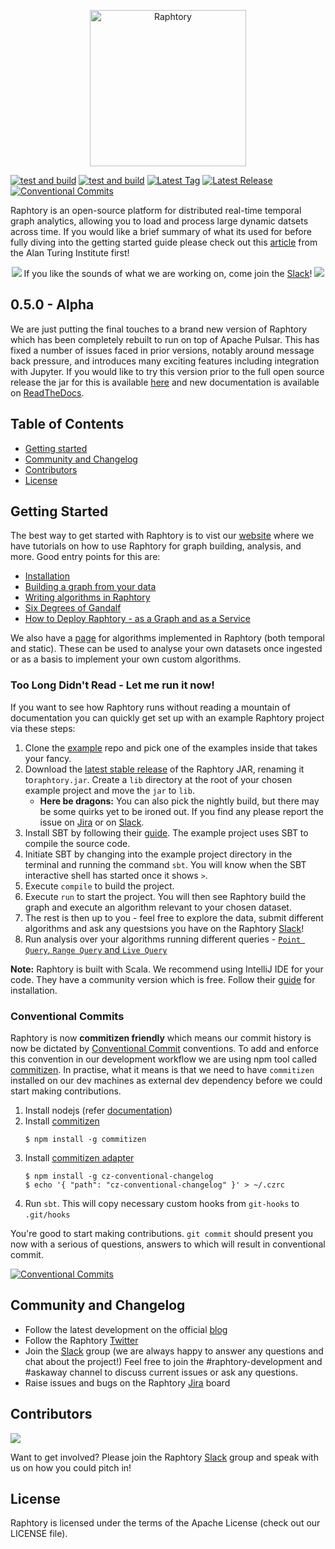 <p align="center">
  <img src="https://user-images.githubusercontent.com/6665739/130641943-fa7fcdb8-a0e7-4aa4-863f-3df61b5de775.png" alt="Raphtory" height="250"/>
</p>

[![test and build](https://github.com/Raphtory/Raphtory/actions/workflows/test_and_build.yml/badge.svg?branch=master&event=push)](https://github.com/Raphtory/Raphtory/actions/workflows/test_and_build.yml?query=branch%3Amaster+event%3Apush++)
[![test and build](https://github.com/Raphtory/Raphtory/actions/workflows/test_and_build.yml/badge.svg?event=schedule)](https://github.com/Raphtory/Raphtory/actions/workflows/test_and_build.yml?query=event%3Aschedule++)
[![Latest Tag](https://img.shields.io/github/v/tag/Raphtory/Raphtory?include_prereleases&sort=semver&color=brightgreen)](https://github.com/Raphtory/Raphtory/tags)
[![Latest Release](https://img.shields.io/github/v/release/Raphtory/Raphtory?color=brightgreen&include_prereleases&sort=semver)](https://github.com/Raphtory/Raphtory/releases)
[![Conventional Commits](https://img.shields.io/badge/Conventional%20Commits-1.0.0-yellow.svg)](https://conventionalcommits.org)

Raphtory is an open-source platform for distributed real-time temporal graph analytics, allowing you to load and process large dynamic datsets across time. If you would like a brief summary of what its used for before fully diving into the getting started guide please check out this [article](https://www.turing.ac.uk/blog/just-add-time-dizzying-potential-dynamic-graphs) from the Alan Turing Institute first!

<p align="center">
<img src="https://user-images.githubusercontent.com/6665739/154071628-a55fb5f9-6994-4dcf-be03-401afc7d9ee0.png"/> If you like the sounds of what we are working on, come join the <a href="https://join.slack.com/t/raphtory/shared_invite/zt-xbebws9j-VgPIFRleJFJBwmpf81tvxA">Slack</a>! <img src="https://user-images.githubusercontent.com/6665739/154071628-a55fb5f9-6994-4dcf-be03-401afc7d9ee0.png"/>
</p>

## 0.5.0 - Alpha
We are just putting the final touches to a brand new version of Raphtory which has been completely rebuilt to run on top of Apache Pulsar. This has fixed a number of issues faced in prior versions, notably around message back pressure, and introduces many exciting features including integration with Jupyter. If you would like to try this version prior to the full open source release the jar for this is available [here](https://github.com/Raphtory/Raphtory/releases/tag/0.5.0-alpha) and new documentation is available on [ReadTheDocs](https://raphtory.readthedocs.io/).

## Table of Contents

- [Getting started](#getting-started)
- [Community and Changelog](#community-and-changelog)
- [Contributors](#contributors)
- [License](#license)

## Getting Started
The best way to get started with Raphtory is to vist our [website](https://raphtory.github.io/) where we have tutorials on how to use Raphtory for graph building, analysis, and more. Good entry points for this are:

- [Installation](https://raphtory.github.io/documentation/install)
- [Building a graph from your data](https://raphtory.github.io/documentation/sprouter)
- [Writing algorithms in Raphtory](https://raphtory.github.io/documentation/analysis-explained)
- [Six Degrees of Gandalf](https://raphtory.github.io/documentation/analysis-qs)
- [How to Deploy Raphtory - as a Graph and as a Service](https://raphtory.github.io/documentation/deployment)

We also have a [page](https://raphtory.github.io/algorithms/) for algorithms implemented in Raphtory (both temporal and static). These can be used to analyse your own datasets once ingested or as a basis to implement your own custom algorithms.


### Too Long Didn't Read - Let me run it now!
If you want to see how Raphtory runs without reading a mountain of documentation you can quickly get set up with an example Raphtory project via these steps:

1. Clone the [example](https://github.com/Raphtory/Examples) repo and pick one of the examples inside that takes your fancy. 
2. Download the [latest stable release](https://github.com/Raphtory/Raphtory/releases) of the Raphtory JAR, renaming it to`raphtory.jar`. Create a `lib` directory at the root of your chosen example project and move the `jar` to `lib`.
   * **Here be dragons:** You can also pick the nightly build, but there may be some quirks yet to be ironed out. If you find any please report the issue on [Jira](https://raphtory.atlassian.net/jira/software/projects/RAPH/issues/) or on [Slack](https://join.slack.com/t/raphtory/shared_invite/zt-xbebws9j-VgPIFRleJFJBwmpf81tvxA).
3. Install SBT by following their [guide](https://www.scala-sbt.org/1.x/docs/Setup.html). The example project uses SBT to compile the source code. 
4. Initiate SBT by changing into the example project directory in the terminal and running the command `sbt`. You will know when the SBT interactive shell has started once it shows `>`.
5. Execute `compile` to build the project. 
6. Execute `run` to start the project. You will then see Raphtory build the graph and execute an algorithm relevant to your chosen dataset.
7. The rest is then up to you - feel free to explore the data, submit different algorithms and ask any questsions you have on the Raphtory [Slack](https://join.slack.com/t/raphtory/shared_invite/zt-xbebws9j-VgPIFRleJFJBwmpf81tvxA)!   
8. Run analysis over your algorithms running different queries - [`Point Query`, `Range Query` and `Live Query`](https://raphtory.github.io/documentation/analysis-qs)

**Note:** Raphtory is built with Scala. We recommend using IntelliJ IDE for your code. They have a community version which is free. Follow their [guide](https://www.jetbrains.com/idea/download/#section=windows) for installation.

### Conventional Commits
Raphtory is now **commitizen friendly** which means our commit history is now be dictated by [Conventional Commit](https://www.conventionalcommits.org/en/v1.0.0/) conventions. To add and enforce this convention in our development workflow we are using npm tool called [commitizen](https://github.com/commitizen/cz-cli). In practise, what it means is that we need to have `commitizen` installed on our dev machines as external dev dependency before we could start making contributions.

1. Install nodejs (refer [documentation](https://nodejs.org/en/download/))
2. Install [commitizen](https://github.com/commitizen/cz-cli)
   ```
   $ npm install -g commitizen
   ```
3. Install [commitizen adapter](https://github.com/commitizen/cz-cli#adapters)
   ```
   $ npm install -g cz-conventional-changelog
   $ echo '{ "path": "cz-conventional-changelog" }' > ~/.czrc
   ```
4. Run `sbt`. This will copy necessary custom hooks from `git-hooks` to `.git/hooks`

You're good to start making contributions. `git commit` should present you now with a serious of questions, answers to which will result in conventional commit.

[![Conventional Commits](https://i.postimg.cc/fRxN5BR2/cc.png)](https://postimg.cc/zyX6GwWK)


## Community and Changelog  

- Follow the latest development on the official [blog](https://raphtory.github.io/blog/)
- Follow the Raphtory [Twitter](https://twitter.com/raphtory)
- Join the [Slack](https://join.slack.com/t/raphtory/shared_invite/zt-xbebws9j-VgPIFRleJFJBwmpf81tvxA) group (we are always happy to answer any questions and chat about the project!) Feel free to join the #raphtory-development and #askaway channel to discuss current issues or ask any questions.
- Raise issues and bugs on the Raphtory [Jira](https://raphtory.atlassian.net/jira/software/projects/RAPH/issues/) board 

## Contributors

<a href="https://github.com/raphtory/raphtory/graphs/contributors"><img src="https://contrib.rocks/image?repo=raphtory/raphtory"/></a>

Want to get involved? Please join the Raphtory [Slack](https://join.slack.com/t/raphtory/shared_invite/zt-xbebws9j-VgPIFRleJFJBwmpf81tvxA) group and speak with us on how you could pitch in!

## License  

Raphtory is licensed under the terms of the Apache License (check out our LICENSE file).



